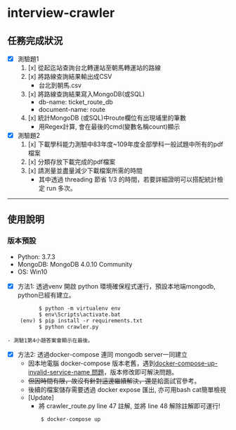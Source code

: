 # interview-crawler


## 任務完成狀況 ##
- [x] 測驗題1
    1. [x] 從起迄站查詢台北轉運站至朝馬轉運站的路線
    2. [x] 將路線查詢結果輸出成CSV
        - 台北到朝馬.csv
    3. [x] 將路線查詢結果寫入MongoDB(或SQL)
        - db-name: ticket_route_db
        - document-name: route
    5. [x] 統計MongoDB (或SQL)中route欄位有出現埔里的筆數
        - 用Regex計算, 會在最後的cmd(變數名稱count)顯示
- [x] 測驗題2
    1. [x] 下載學科能力測驗中83年度~109年度全部學科一般試題中所有的pdf檔案
    2. [x] 分類存放下載完成的pdf檔案
    3. [x] 請測量並盡量減少下載檔案所需的時間
        - 其中透過 threading 節省 1/3 的時間，若要詳細證明可以搭配統計檢定 run 多次。



---

## 使用說明 ## 
### 版本預設 ### 
- Python: 3.7.3
- MongoDB: MongoDB 4.0.10 Community
- OS: Win10

- [x] 方法1: 透過venv 開啟 python 環境確保程式運行，預設本地端mongodb, python已經有建立。
```
          $ python -m virtualenv env
          $ env\Scripts\activate.bat
    (env) $ pip install -r requirements.txt
          $ python crawler.py
```
    - 測驗1第4小題答案會顯示在最後。

- [x] 方法2: 透過docker-compose 連同 mongodb server一同建立
    - 因本地電腦 docker-compose 版本老舊，遇到[docker-compose-up-invalid-service-name 問題](https://stackoverflow.com/questions/53442908/docker-compose-up-invalid-service-name-only-a-za-z0-9-chara)，版本修改即可解決問題。
    - ~~但因時間有限，故沒有針對這邊繼續解決，還是~~給面試官參考。
    - 後續的檔案儲存需要透過 docker expose 匯出, 亦可用bash cat簡單檢視
    - [Update]
        - 將 crawler_route.py line 47 註解, 並將 line 48 解除註解即可運行!
        ```
            $ docker-compose up
        ```
